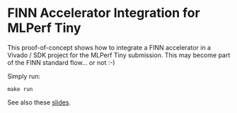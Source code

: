 # FINN Accelerator Integration for MLPerf Tiny

This proof-of-concept shows how to integrate a FINN accelerator in a Vivado / SDK project for the MLPerf Tiny submission. This may become part of the FINN standard flow... or not :-)

Simply run:

```
make run
```

See also these [slides](https://docs.google.com/presentation/d/1CXYC4OJo47ZM--doOVwnlBZxbu8p_w0YL9Yd-Okn6d0/edit?usp=sharing).
